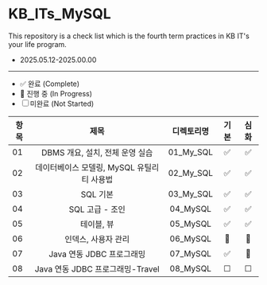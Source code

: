 # KB_ITs_MySQL

This repository is a check list which is the fourth term practices in KB IT's your life program.
- 2025.05.12-2025.00.00

---
- ✅ 완료 (Complete)
- 🔄 진행 중 (In Progress)
- ☐ 미완료 (Not Started)

| 항목 |  제목  | 디렉토리명 | 기본 | 심화 |
|------|:----:|:----:|:----:|:----:|
| 01 |DBMS 개요, 설치, 전체 운영 실습 | 01_My_SQL | ✅ | ✅ |
| 02 |데이터베이스 모델링, MySQL 유틸리티 사용법 | 02_My_SQL | ✅ | ✅ |
| 03 |SQL 기본 | 03_My_SQL | ✅ |✅ |
|04|SQL 고급 - 조인|04_MySQL | ✅ | ✅ |
|05|테이블, 뷰|05_MySQL | ✅ | ✅ |
|06|인덱스, 사용자 관리|06_MySQL | 🔄 |🔄 |
|07|Java 연동 JDBC 프로그래밍|07_MySQL | ✅ | 🔄 |
|08| Java 연동 JDBC 프로그래밍-Travel|08_MySQL | ☐ | ☐ |
